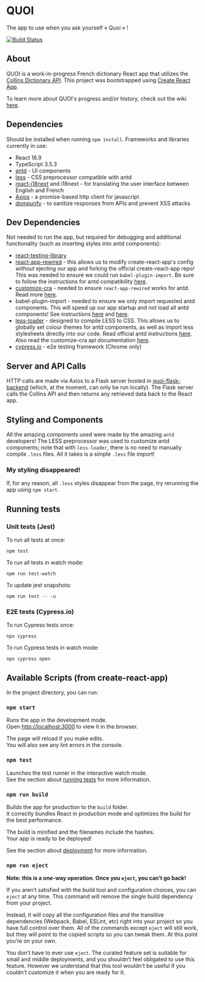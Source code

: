 # QUOI
The app to use when you ask yourself « Quoi » !

[![Build Status](https://travis-ci.org/kpatenio/quoi-react-app.svg?branch=master)](https://travis-ci.org/kpatenio/quoi-react-app)

## About
QUOI is a work-in-progress French dictionary React app that utilizes the [Collins Dictionary API](https://www.collinsdictionary.com/api/). This project was bootstrapped using [Create React App](https://github.com/facebook/create-react-app).

To learn more about QUOI's progress and/or history, check out the wiki [here](https://github.com/kpatenio/quoi-react-app/wiki).

## Dependencies
Should be installed when running `npm install`. Frameworks and libraries currently in use:
- React 16.9
- TypeScript 3.5.3
- [antd](https://ant.design/) - UI components
- [less](http://lesscss.org/) - CSS preprocessor compatible with antd
- [react-i18next](https://react.i18next.com/) and i18next - for translating the user interface between English and French
- [Axios](https://github.com/axios/axios) - a promise-based http client for javascript
- [dompurify](https://github.com/cure53/DOMPurify) - to sanitize responses from APIs and prevent XSS attacks

## Dev Dependencies
Not needed to run the app, but required for debugging and additional functionality (such as inserting styles into antd components):
- [react-testing-library](https://testing-library.com/docs/react-testing-library/intro)
- [react-app-rewired](https://github.com/timarney/react-app-rewired) - this allows us to modify create-react-app's config _without_ ejecting our app and forking the official create-react-app repo! This was needed to ensure we could run `babel-plugin-import`. Be sure to follow the instructions for antd compatibility [here](https://ant.design/docs/react/use-in-typescript#Advanced-Guides).
- [customize-cra](https://github.com/arackaf/customize-cra) - needed to ensure `react-app-rewired` works for antd. Read more [here](https://ant.design/docs/react/use-in-typescript#Advanced-Guides).
- babel-plugin-import - needed to ensure we only import requested antd components. This will speed up our app startup and not load all antd components! See instructions [here](https://ant.design/docs/react/use-in-typescript#Use-babel-plugin-import) and [here](https://github.com/ant-design/babel-plugin-import#style).
- [less-loader](https://github.com/webpack-contrib/less-loader) - designed to compile LESS to CSS. This allows us to globally set colour themes for antd components, as well as import less stylesheets directly into our code. Read official antd instructions [here](https://ant.design/docs/react/use-in-typescript#Customize-Theme). Also read the customize-cra api documentation [here](https://github.com/arackaf/customize-cra/blob/f546a00b1d0220cf1cfcb6ff7b5db3f7fa9c2f59/api.md#addlessloaderloaderoptions).
- [cypress.io](https://www.cypress.io/) - e2e testing framework (Chrome only)

## Server and API Calls
HTTP calls are made via Axios to a Flask server hosted in [quoi-flask-backend](https://github.com/kpatenio/quoi-flask-backend) (which, at the moment, can only be run locally). The Flask server calls the Collins API and then returns any retrieved data back to the React app.

## Styling and Components
All the amazing components used were made by the amazing `antd` developers! The LESS preprocessor was used to customize antd components; note that with `less-loader`, there is no need to manually compile `.less` files. All it takes is a simple `.less` file import!

### My styling disappeared!
If, for any reason, all `.less` styles disappear from the page, try rerunning the app using `npm start`.

## Running tests
### Unit tests (Jest)
To run all tests at once:
```
npm test
```
To run all tests in watch mode:
```
npm run test-watch
```
To update jest snapshots:
```
npm run test -- -u
```

### E2E tests (Cypress.io)
To run Cypress tests once:
```
npx cypress
```
To run Cypress tests in watch mode:
```
npx cypress open
```

## Available Scripts (from create-react-app)
In the project directory, you can run:

### `npm start`

Runs the app in the development mode.<br>
Open [http://localhost:3000](http://localhost:3000) to view it in the browser.

The page will reload if you make edits.<br>
You will also see any lint errors in the console.

### `npm test`

Launches the test runner in the interactive watch mode.<br>
See the section about [running tests](https://facebook.github.io/create-react-app/docs/running-tests) for more information.

### `npm run build`

Builds the app for production to the `build` folder.<br>
It correctly bundles React in production mode and optimizes the build for the best performance.

The build is minified and the filenames include the hashes.<br>
Your app is ready to be deployed!

See the section about [deployment](https://facebook.github.io/create-react-app/docs/deployment) for more information.

### `npm run eject`

**Note: this is a one-way operation. Once you `eject`, you can’t go back!**

If you aren’t satisfied with the build tool and configuration choices, you can `eject` at any time. This command will remove the single build dependency from your project.

Instead, it will copy all the configuration files and the transitive dependencies (Webpack, Babel, ESLint, etc) right into your project so you have full control over them. All of the commands except `eject` will still work, but they will point to the copied scripts so you can tweak them. At this point you’re on your own.

You don’t have to ever use `eject`. The curated feature set is suitable for small and middle deployments, and you shouldn’t feel obligated to use this feature. However we understand that this tool wouldn’t be useful if you couldn’t customize it when you are ready for it.
